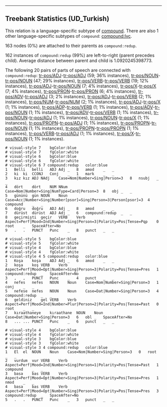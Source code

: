 

--------------------------------------------------------------------------------

## Treebank Statistics (UD_Turkish)

This relation is a language-specific subtype of [compound]().
There are also 1 other language-specific subtypes of `compound`: [compound:lvc]().

163 nodes (0%) are attached to their parents as `compound:redup`.

162 instances of `compound:redup` (99%) are left-to-right (parent precedes child).
Average distance between parent and child is 1.0920245398773.

The following 20 pairs of parts of speech are connected with `compound:redup`: [tr-pos/ADJ]()-[tr-pos/ADJ]() (59; 36% instances), [tr-pos/NOUN]()-[tr-pos/NOUN]() (47; 29% instances), [tr-pos/VERB]()-[tr-pos/VERB]() (19; 12% instances), [tr-pos/ADJ]()-[tr-pos/NOUN]() (7; 4% instances), [tr-pos/X]()-[tr-pos/X]() (7; 4% instances), [tr-pos/PRON]()-[tr-pos/PRON]() (6; 4% instances), [tr-pos/ADV]()-[tr-pos/ADJ]() (3; 2% instances), [tr-pos/ADJ]()-[tr-pos/VERB]() (2; 1% instances), [tr-pos/NUM]()-[tr-pos/NUM]() (2; 1% instances), [tr-pos/ADJ]()-[tr-pos/X]() (1; 1% instances), [tr-pos/ADP]()-[tr-pos/VERB]() (1; 1% instances), [tr-pos/ADV]()-[tr-pos/NOUN]() (1; 1% instances), [tr-pos/ADV]()-[tr-pos/VERB]() (1; 1% instances), [tr-pos/NOUN]()-[tr-pos/ADJ]() (1; 1% instances), [tr-pos/NOUN]()-[tr-pos/X]() (1; 1% instances), [tr-pos/PROPN]()-[tr-pos/ADJ]() (1; 1% instances), [tr-pos/PROPN]()-[tr-pos/NOUN]() (1; 1% instances), [tr-pos/PROPN]()-[tr-pos/PROPN]() (1; 1% instances), [tr-pos/VERB]()-[tr-pos/ADJ]() (1; 1% instances), [tr-pos/X]()-[tr-pos/NOUN]() (1; 1% instances).


~~~ conllu
# visual-style 7	bgColor:blue
# visual-style 7	fgColor:white
# visual-style 6	bgColor:blue
# visual-style 6	fgColor:white
# visual-style 6 7 compound:redup	color:blue
1	Belli	belli	ADJ	Adj	_	8	amod	_	_
2	ki	ki	CCONJ	Conj	_	1	mark	_	_
3	kız	kız	ADJ	NAdj	Case=Nom|Number=Sing|Person=3	8	nsubj	_	_
4	dört	dört	NUM	NNum	Case=Nom|Number=Sing|NumType=Card|Person=3	8	obj	_	_
5	gününü	gün	NOUN	Noun	Case=Acc|Number=Sing|Number[psor]=Sing|Person=3|Person[psor]=3	4	compound	_	_
6	doğru	doğru	ADJ	Adj	_	8	amod	_	_
7	dürüst	dürüst	ADJ	Adj	_	6	compound:redup	_	_
8	geçirmişti	geçir	VERB	Verb	Aspect=Perf|Mood=Ind|Number=Sing|Person=3|Polarity=Pos|Tense=Pqp	0	root	_	SpaceAfter=No
9	.	.	PUNCT	Punc	_	8	punct	_	_

~~~


~~~ conllu
# visual-style 5	bgColor:blue
# visual-style 5	fgColor:white
# visual-style 4	bgColor:blue
# visual-style 4	fgColor:white
# visual-style 4 5 compound:redup	color:blue
1	Koşa	koşa	ADJ	Adj	_	6	amod	_	_
2	koşa	koş	VERB	Verb	Aspect=Perf|Mood=Opt|Number=Sing|Person=3|Polarity=Pos|Tense=Pres	1	compound:redup	_	SpaceAfter=No
3	,	,	PUNCT	Punc	_	4	punct	_	_
4	nefes	nefes	NOUN	Noun	Case=Nom|Number=Sing|Person=3	1	conj	_	_
5	nefese	nefes	NOUN	Noun	Case=Dat|Number=Sing|Person=3	4	compound:redup	_	_
6	geldiniz	gel	VERB	Verb	Aspect=Perf|Mood=Ind|Number=Plur|Person=2|Polarity=Pos|Tense=Past	0	root	_	_
7	kıraathaneye	kıraathane	NOUN	Noun	Case=Dat|Number=Sing|Person=3	6	obl	_	SpaceAfter=No
8	...	...	PUNCT	Punc	_	6	punct	_	_

~~~


~~~ conllu
# visual-style 4	bgColor:blue
# visual-style 4	fgColor:white
# visual-style 3	bgColor:blue
# visual-style 3	fgColor:white
# visual-style 3 4 compound:redup	color:blue
1	El	el	NOUN	Noun	Case=Nom|Number=Sing|Person=3	0	root	_	_
2	vurdum	vur	VERB	Verb	Aspect=Perf|Mood=Ind|Number=Sing|Person=1|Polarity=Pos|Tense=Past	1	compound	_	_
3	basa	bas	VERB	Verb	Aspect=Perf|Mood=Opt|Number=Sing|Person=3|Polarity=Pos|Tense=Pres	1	nmod	_	_
4	basa	bas	VERB	Verb	Aspect=Perf|Mood=Opt|Number=Sing|Person=3|Polarity=Pos|Tense=Pres	3	compound:redup	_	SpaceAfter=No
5	.	.	PUNCT	Punc	_	3	punct	_	_

~~~


